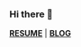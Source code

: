 ### Hi there 👋 

[**RESUME**](profile.svg) | 
[**BLOG**](https://blog.qminghe.com)

<!-- <div align="center">
    <img src="profile.svg" width="800" height="800">
</div> -->


<!--
**leohowell/leohowell** is a ✨ _special_ ✨ repository because its `README.md` (this file) appears on your GitHub profile.

Here are some ideas to get you started:

- 🔭 I’m currently working on ...
- 🌱 I’m currently learning ...
- 👯 I’m looking to collaborate on ...
- 🤔 I’m looking for help with ...
- 💬 Ask me about ...
- 📫 How to reach me: ...
- 😄 Pronouns: ...
- ⚡ Fun fact: ...


### Hi there 👋 
<br>

### Leo Howell

---

Beijing, China | leohowell@stu.pku.edu.cn

<br>

#### EDUCATION
---
**Peking University**   *(Sep 2020 - Present)*

*Master of Engineering Management Candidate*

**Shandong Normal University**  *(Sep 2011 - Jun 2015)*

*Bachelor of Computer Science*

<br>

#### PROFESSIONAL EXPERIENCE
---
**Momo Technology Company Limited** *(Sep 2017 - Present)*

*Security Develop Engineer - Beijing*

Keywords: Risk management(anti-cheat/anti-fraud), Security operation center, Device fingerprinting

**Sohu.com Limited** *(Aug 2015 - Sep 2017)*

*Software Engineer - Beijing*

Keywords: News website, m.sohu.com, Algorithm, Payment system

**Red Hat, Inc.** *(Apr 2015 - Aug 2015)*

*Quality Engineer Intern - Beijing*

Keywords: Virtualization device driver, Hyper-V and ESXi, RHEL kernel test

<br>

#### MISCELLANEOUS
---

**Languages**: English(conversational), Mandarin Chinese(native)

**Practised**: Python, Django, Vue, Kafka, MySQL, Redis

**Instrests**: Rust, Machine Learning
-->
